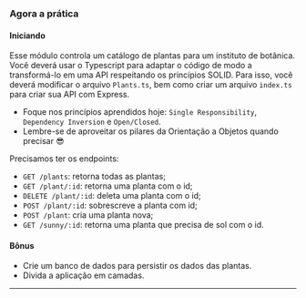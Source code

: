 ### Agora a prática

#### Iniciando

Esse módulo controla um catálogo de plantas para um instituto de botânica. Você deverá usar o Typescript para adaptar o código de modo a transformá-lo em uma API respeitando os princípios SOLID. Para isso, você deverá modificar o arquivo `Plants.ts`, bem como criar um arquivo `index.ts` para criar sua API com Express.

* Foque nos princípios aprendidos hoje: `Single Responsibility`, `Dependency Inversion` e `Open/Closed`.
* Lembre-se de aproveitar os pilares da Orientação a Objetos quando precisar 😎

Precisamos ter os endpoints:

* `GET /plants`: retorna todas as plantas;
* `GET /plant/:id`: retorna uma planta com o id;
* `DELETE /plant/:id`: deleta uma planta com o id;
* `POST /plant/:id`: sobrescreve a planta com id;
* `POST /plant`: cria uma planta nova;
* `GET /sunny/:id`: retorna uma planta que precisa de sol com o id.

#### Bônus

* Crie um banco de dados para persistir os dados das plantas.
* Divida a aplicação em camadas.

---
